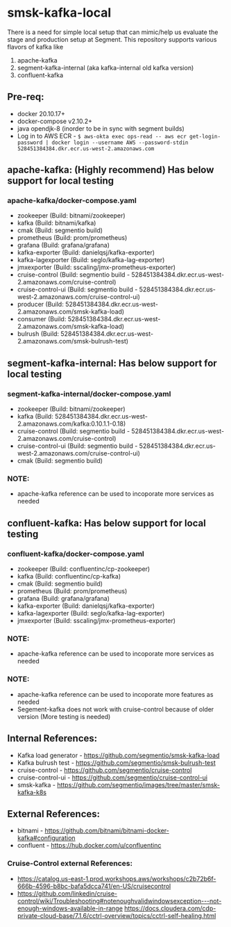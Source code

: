 # smsk-kafka-local

There is a need for simple local setup that can mimic/help us evaluate the stage and production setup at Segment. This repository supports various flavors of kafka like  
1. apache-kafka
2. segment-kafka-internal (aka kafka-internal old kafka version)
3. confluent-kafka


## Pre-req:

- docker 20.10.17+
- docker-compose v2.10.2+
- java opendjk-8 (inorder to be in sync with segment builds)
- Log in to AWS ECR - `$ aws-okta exec ops-read -- aws ecr get-login-password | docker login --username AWS --password-stdin 528451384384.dkr.ecr.us-west-2.amazonaws.com`


## apache-kafka: (Highly recommend) Has below support for local testing 

### apache-kafka/docker-compose.yaml
- zookeeper (Build: bitnami/zookeeper)
- kafka (Build: bitnami/kafka)
- cmak (Build: segmentio build)
- prometheus (Build: prom/prometheus)
- grafana (Build: grafana/grafana)
- kafka-exporter (Build: danielqsj/kafka-exporter)
- kafka-lagexporter (Build: seglo/kafka-lag-exporter)
- jmxexporter (Build: sscaling/jmx-prometheus-exporter)
- cruise-control (Build: segmentio build - 528451384384.dkr.ecr.us-west-2.amazonaws.com/cruise-control)
- cruise-control-ui (Build: segmentio build - 528451384384.dkr.ecr.us-west-2.amazonaws.com/cruise-control-ui)
- producer (Build: 528451384384.dkr.ecr.us-west-2.amazonaws.com/smsk-kafka-load)
- consumer (Build: 528451384384.dkr.ecr.us-west-2.amazonaws.com/smsk-kafka-load)
- bulrush (Build: 528451384384.dkr.ecr.us-west-2.amazonaws.com/smsk-bulrush-test)


## segment-kafka-internal: Has below support for local testing

### segment-kafka-internal/docker-compose.yaml
- zookeeper (Build: bitnami/zookeeper)
- kafka (Build: 528451384384.dkr.ecr.us-west-2.amazonaws.com/kafka:0.10.1.1-0.18)
- cruise-control (Build: segmentio build - 528451384384.dkr.ecr.us-west-2.amazonaws.com/cruise-control)
- cruise-control-ui (Build: segmentio build - 528451384384.dkr.ecr.us-west-2.amazonaws.com/cruise-control-ui)
- cmak (Build: segmentio build)

### NOTE: 
- apache-kafka reference can be used to incoporate more services as needed


## confluent-kafka: Has below support for local testing

### confluent-kafka/docker-compose.yaml
- zookeeper (Build: confluentinc/cp-zookeeper)
- kafka (Build: confluentinc/cp-kafka)
- cmak (Build: segmentio build)
- prometheus (Build: prom/prometheus)
- grafana (Build: grafana/grafana)
- kafka-exporter (Build: danielqsj/kafka-exporter)
- kafka-lagexporter (Build: seglo/kafka-lag-exporter)
- jmxexporter (Build: sscaling/jmx-prometheus-exporter)

### NOTE: 
- apache-kafka reference can be used to incoporate more services as needed


### NOTE: 
- apache-kafka reference can be used to incoporate more features as needed
- Segement-kafka does not work with cruise-control because of older version (More testing is needed)


## Internal References:
- Kafka load generator -  https://github.com/segmentio/smsk-kafka-load
- Kafka bulrush test - https://github.com/segmentio/smsk-bulrush-test
- cruise-control - https://github.com/segmentio/cruise-control
- cruise-control-ui - https://github.com/segmentio/cruise-control-ui
- smsk-kafka - https://github.com/segmentio/images/tree/master/smsk-kafka-k8s


## External References:
- bitnami - https://github.com/bitnami/bitnami-docker-kafka#configuration
- confluent - https://hub.docker.com/u/confluentinc


### Cruise-Control external References: 
- https://catalog.us-east-1.prod.workshops.aws/workshops/c2b72b6f-666b-4596-b8bc-bafa5dcca741/en-US/cruisecontrol
- https://github.com/linkedin/cruise-control/wiki/Troubleshooting#notenoughvalidwindowsexception---not-enough-windows-available-in-range
https://docs.cloudera.com/cdp-private-cloud-base/7.1.6/cctrl-overview/topics/cctrl-self-healing.html

